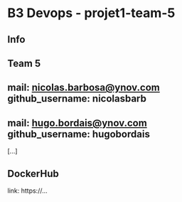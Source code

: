 # B3 Devops - projet1-team-5
## Info
Team 5
---
mail: nicolas.barbosa@ynov.com
github_username: nicolasbarb
---
mail: hugo.bordais@ynov.com
github_username: hugobordais
---
[...]
## DockerHub
link: https://...
